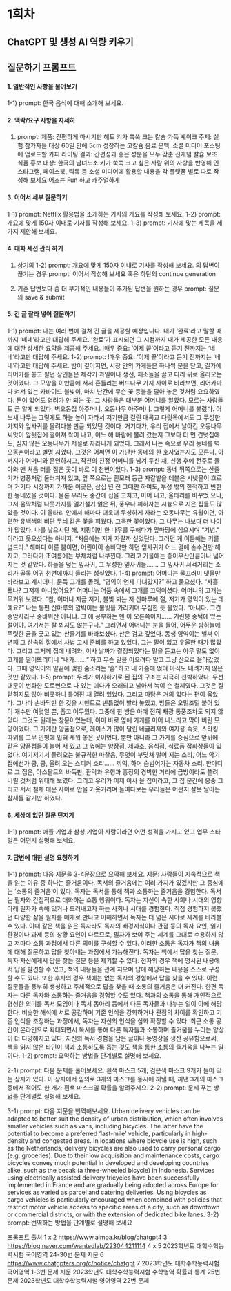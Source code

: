 # 1회차 
## ChatGPT 및 생성 AI 역량 키우기

## 질문하기 프롬프트
#### 1. 일반적인 사항을 물어보기
1-1) prompt: 한국 음식에 대해 소개해 보세요.

#### 2. 맥락/요구 사항을 자세히
1) prompt:
 제품: 간편하게 마시기만 해도 키가 쑥쑥 크는 칼슘 가득 셰이크
주제: 실험 참가자들 대상 60일 만에 5cm 성장하는 고칼슘 음료
문맥: 소셜 미디어 포스팅에 업로드할 카피 라이팅
결과: 간편성과 좋은 성분을 모두 갖춘 신개념 칼슘 보조 식품 홍보 
대상: 한국의 남녀노소 키가 쑥쑥 크고 싶은 사람
위의 사항을 반영해 인스타그램, 페이스북, 틱톡 등 소셜 미디어에 활용할 내용을 각 플랫폼 별로 따로 작성해 보세요
어조는 Fun 하고 캐주얼하게

#### 3. 이어서 세부 질문하기
1-1) prompt:  Netflix 활용법을 소개하는 기사의 개요를 작성해 보세요.
1-2) prompt: 개요에 맞게 150자 이내로 기사를 작성해 보세요.
1-3) prompt: 기사에 맞는 제목을 세 가지 제안해 보세요.

#### 4. 대화 세션 관리 하기
1) 상기의 1-2) prompt: 개요에 맞게 150자 이내로 기사를 작성해 보세요. 의 답변이 끊기는 경우
prompt: 이어서 작성해 보세요 혹은 하단의 continue generation 

2) 기존 답변보다 좀 더 부가적인 내용들이 추가된 답변을 원하는 경우
prompt: 질문의 save & submit 

#### 5. 긴 글 잘라 넣어 질문하기
1-1) prompt: 나는 여러 번에 걸쳐 긴 글을 제공할 예정입니다. 내가 ‘완료’라고 말할 때까지 ‘네네’라고만 대답해 주세요. ’완료’가 표시되면 그 시점까지 내가 제공한 모든 내용에 대한 상세한 요약을 제공해 주세요.
!매우 중요: ‘이제 끝’이라고 듣기 전까지는 ‘네네’라고만 대답해 주세요.
1-2) prompt: !매우 중요: ‘이제 끝’이라고 듣기 전까지는 ‘네네’라고만 대답해 주세요.
밤이 깊어지면, 시장 안의 가게들은 하나씩 문을 닫고, 길가에 리어카를 놓고 팔던 상인들은 제각기 과일이나 생선, 채소들을 끌고 다리 위로 올라오는 것이었다. 그 모양을 이만큼에 서서 흔들리는 버드나무 가지 사이로 바라보면, 리어카마다 켜져 있는 카바이드 불빛이, 마치 난간에 무슨 꽃 등불을 달아 놓은 것처럼 요요하였다. 돈이 없어도 염려가 안 되는 곳. 그 사람들은 대부분 어머니를 알았다. 모르는 사람들도 곧 알게 되었다. 벽오동집 아주머니. 오동나무 아주머니. 그렇게 어머니를 불렀다. 어느새 나무는 그렇게도 하늘 높이 자라서 저기만큼 걸린 매곡교 다릿목에서도 그 무성한 가지와 잎사귀를 올려다볼 만큼 되었던 것이다. 거기다가, 우리 집에서 날아간 오동나무 씨앗이 앞뒷집에 떨어져 싹이 나고, 어느 해 바람에 불려 갔는지 그보다 더 먼 건넛집에도, 심지 않은 오동나무가 저절로 자라나게 되었다. 그래서 나는 속으로 우리 동네를 벽오동촌이라고 별명 지었다. 그것은 어쩌면 이 가난한 동네의 한 호사였는지도 모른다. 아버지가 어머니와 혼인하시고, 작천의 친정 어머니를 남겨 두신 채, 신행 후에 전주로 돌아와 맨 처음 터를 잡은 곳이 바로 이 천변이었다.
1-3) prompt: 동네 뒤쪽으로는 산줄기가 병풍처럼 둘러쳐져 있고, 앞 쪽으로는 흰모래 둥근 자갈밭을 데불은 시냇물이 흐르며 거기다 시장까지 가까운 이곳은, 삼십 년 전 그때만 하여도, 부성 밖의 한적하고 빈한한 동네였을 것이다. 물론 우리도 중간에 집을 고치고, 이어 내고, 울타리를 바꾸었 으나, 그저 움막처럼 나뭇가지를 얼기설기 얽은 뒤, 풍우나 피하자는 시늉으로 지은 집들도 많았을 것이다. 이 울타리 안에서 해마다 더욱더 무성하게 자라는 오동나무는 유월이면, 아련한 유백색의 비단 무늬 같은 꽃을 피웠다. 그윽한 꽃이었다. 그 나무는 나보다 더 나이가 많았다. 나를 낳으시던 해, 지팡이만 한 나무를 구해다가 앞마당에 심으시며 “기념.” 이라고 웃으셨다는 아버지. “처음에는 저게 자랄까 싶었단다. 그러던 게 이듬해는 키를 넘드라.” 해마다 이른 봄이면, 어린아이 손바닥만 하던 잎사귀가 어느 결에 손수건만 해지고, 그러다가 초여름에는 부채처럼 나부낀다. 그리고 가을에는 종이우산만큼이나 넓어지는 것 같았다. 하늘을 덮는 잎사귀, 그 무성한 잎사귀들……. 그 잎사귀 서걱거리는 소리가 골목 어귀 천변에까지 들리는 성싶었다.
1-4) prompt: 어머니는 물끄러미 냇물만 바라보고 계시더니, 문득 고개를 돌려, “영익이 언제 다녀갔지?” 하고 물으셨다. “사흘 됐나? 그저께 아니었어요?” 어머니는 어둠 속에서 고개를 끄덕이셨다. 어머니의 고개는 무거워 보였다. “참, 어머니 지금 저기, 불빛 뵈는 저 산마루에 절, 저기가 영익이 있는 데예요?” 나는 동편 산마루의 깜박이는 불빛을 가리키며 무심한 듯 물었다. “아니다. 그건 승암사라구 중바위산 아니냐. 그 애 공부하는 덴 이 오른쪽이지…… 기린봉 중턱에 있는 절이야. 여기서는 잘 뵈지도 않는구나.” 그러면서 어머니는 눈을 들어, 어두운 밤하늘에 뚜렷한 금을 긋고 있는 산줄기를 바라보셨다. 산은 검고 깊었다. 동생 영익이는 벌써 이 년째 그 산속의 절에서 사법 고시 준비를 하고 있었다. 그는 말이 없고 우울한 때가 많았다. 그리고 그저께 집에 내려와, 이사 날짜가 결정되었다는 말을 듣고는 아무 말도 없이 고개를 떨어뜨리더니 “내가…….” 하고 무슨 말을 이으려다 말고 그냥 산으로 올라갔었다. 그때 영익이의 말끝에 맺힌 숨소리는 ‘흡’ 하고 내 가슴에 얹혀 아직도 내려가지 않은 것만 같았다.
1-5) prompt: 우리가 이사하기로 된 집의 구조는 지극히 천박하였다. 우선 대문이 번화한 도로변으로 나 있는 데다가 오래되고 낡아서 녹이 슨 철제였다. 그것은 잘 닫히지도 않아 비긋하니 틀어진 채 열려 있었다. 그리고 마당은 거의 없다는 편이 옳았다. 그나마 손바닥만 한 것을 시멘트로 빈틈없이 발라 놓았고, 방들은 오밀조밀 붙어 있어 개수만 여럿일 뿐, 좁고 어두웠다. 그중에 한 방은 아예 전혀 채광 통풍조차도 되지 않았다. 그것도 원래는 창문이었는데, 아마 바로 옆에 가게를 이어 내느라고 막아 버린 모양이었다. 그 가게란 양품점으로, 레이스가 많이 달린 네글리제와 여자용 속옷, 스타킹 따위를 고무 인형에 입혀 세워 놓은 곳이었다. 뿐만 아니라 그 가게를 중심으로 앞뒤에 같은 양품점들이 늘어 서 있고 그 옆에는 양장점, 제과소, 음식점, 식료품 잡화상들이 있었다. 여기저기서 들려오는 불규칙한 마찰음, 무엇이 부딪쳐 떨어 지는 소리, 어느 악기점에선가 쿵, 쿵, 울려 오는 스피커 소리…… 끼익, 하며 숨넘어가는 자동차 소리. 한마디로 그 집은, 아스팔트의 바둑판, 환락과 유행과 흥정의 경박한 거리에 금방이라도 쓸려 버릴 것처럼 위태해 보였다. 그리고 우리가 이제 이사 올 집이라고, 그 집 문간에 웅숭 그리고 서서 철제 대문 사이로 안을 기웃거리며 들여다보는 우리들은 어쩐지 잘못 날아든 참새들 같기만 하였다.

#### 6. 세상에 없던 질문 던지기
1-1) prompt: 애플 기업과 삼성 기업이 사람이라면 어떤 성격을 가지고 있고 업무 스타일은 어떤지 설명해 보세요.

#### 7. 답변에 대한 설명 요청하기
1-1) prompt: 다음 지문을 3-4문장으로 요약해 보세요. 
지문: 사람들이 지속적으로 책을 읽는 이유 중 하나는 즐거움이다. 독서의 즐거움에는 여러 가지가 있겠지만 그 중심에는 ‘소통의 즐거움’이 있다. 독자는 독서를 통해 책과 소통하는 즐거움을 경험한다. 독서는 필자와 간접적으로 대화하는 소통 행위이다. 독자는 자신이 속한 사회나 시대의 영향 아래 필자가 속해 있거나 드러내고자 하는 사회나 시대를 경험한다. 직접 경험하지 못했던 다양한 삶을 필자를 매개로 만나고 이해하면서 독자는 더 넓은 시야로 세계를 바라볼 수 있다. 이때 같은 책을 읽은 독자라도 독자의 배경지식이나 관점 등의 독자 요인, 읽기 환경이나 과제 등의 상황 요인이 다르므로, 필자가 보여 주는 세계를 그대로 수용하지 않고 저마다 소통 과정에서 다른 의미를 구성할 수 있다. 이러한 소통은 독자가 책의 내용에 대해 질문하고 답을 찾아내는 과정에서 가능해진다. 독자는 책에서 답을 찾는 질문, 독자 자신에게서 답을 찾는 질문 등을 제기할 수 있다. 전자의 경우 책에 명시된 내용에서 답을 발견할 수 있고, 책의 내용들을 관계 지으며 답에 해당하는 내용을 스스로 구성할 수도 있다. 또한 후자의 경우 책에는 없는 독자의 경험에서 답을 찾을 수 있다. 이런 질문들을 풍부히 생성하고 주체적으로 답을 찾을 때 소통의 즐거움은 더 커진다. 한편 독자는 다른 독자와 소통하는 즐거움을 경험할 수도 있다. 책과의 소통을 통해 개인적으로 형성한 의미를 독서 모임이나 독서 동아리 등에서 다른 독자들과 나누는 일이 이에 해당한다. 비슷한 해석에 서로 공감하며 기존 인식을 강화하거나 관점의 차이를 확인하고 기존 인식을 조정하는 과정에서, 독자는 자신의 인식을 심화 확장할 수 있다. 최근 소통 공간이 온라인으로 확대되면서 독서를 통해 다른 독자들과 소통하며 즐거움을 누리는 양상이 더 다양해지고 있다. 자신의 독서 경험을 담은 글이나 동영상을 생산 공유함으로써, 책을 읽지 않은 타인이 책과 소통하도록 돕는 것도 책을 통한 소통의 즐거움을 나누는 일이다.
1-2) prompt: 요약하는 방법을 단계별로 설명해 보세요.

2-1) prompt: 다음 문제를 풀어보세요.
흰색 마스크 5개, 검은색 마스크 9개가 들어 있는 상자가 있다. 이 상자에서 임의로 3개의 마스크를 동시에 꺼낼 때, 꺼낸 3개의 마스크 중에서 적어도 한 개가 흰색 마스크일 확률을 알려주세요.
2-2)  prompt: 문제 푸는 방법을 단계별로 설명해 보세요.

3-1) prompt: 다음 지문을 번역해보세요.
Urban delivery vehicles can be adapted to better suit the density of urban distribution, which often involves smaller vehicles such as vans, including bicycles. The latter have the potential to become a preferred ‘last-mile’ vehicle, particularly in high-density and congested areas. In locations where bicycle use is high, such as the Netherlands, delivery bicycles are also used to carry personal cargo (e.g. groceries). Due to their low acquisition and maintenance costs, cargo bicycles convey much potential in developed and developing countries alike, such as the becak (a three-wheeled bicycle) in Indonesia. Services using electrically assisted delivery tricycles have been successfully implemented in France and are gradually being adopted across Europe for services as varied as parcel and catering deliveries. Using bicycles as cargo vehicles is particularly encouraged when combined with policies that restrict motor vehicle access to specific areas of a city, such as downtown or commercial districts, or with the extension of dedicated bike lanes.
3-2) prompt: 번역하는 방법을 단계별로 설명해 보세요




프롬프트 출처
1 x
2 https://www.aimoa.kr/blog/chatgpt4
3 https://blog.naver.com/wantedlab/223044211114
4 x
5 2023학년도 대학수학능력시험 국어영역 24-30번 문제 지문
6 https://www.chatgpters.org/c/notice/chatgpt
7 2023학년도 대학수학능력시험 국어영역 1-3번 문제 지문
2023학년도 대학수학능력시험 수학영역 확률과 통계 25번 문제
2023학년도 대학수학능력시험 영어영역 22번 문제

